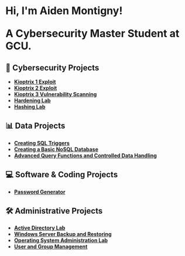 <h1>Hi, I'm Aiden Montigny! 

<a> A Cybersecurity Master Student at GCU.</a>

<h2> 🔐 Cybersecurity Projects </h2>

- [**Kioptrix 1 Exploit**](https://github.com/AidenMontigny/Kioptrix-1-Exploit)
- [**Kioptrix 2 Exploit**](https://github.com/AidenMontigny/Kioptrix-2-Exploit)
- [**Kioptrix 3 Vulnerability Scanning**](https://github.com/AidenMontigny/Kioptrix-3-Vulnerability-Scanning)
- [**Hardening Lab**](https://github.com/AidenMontigny/Hardening-Lab)
- [**Hashing Lab**](https://github.com/AidenMontigny/Hashing-Lab)


<h2> 📊 Data Projects </h2>

- [**Creating SQL Triggers**](https://github.com/AidenMontigny/creating-sql-triggers)
- [**Creating a Basic NoSQL Database**](https://github.com/AidenMontigny/creating-a-basic-nosql-database)
- [**Advanced Query Functions and Controlled Data Handling**](https://github.com/AidenMontigny/Advanced-Query-Functions-and-Controlled-Data-Handling)


<h2> 💻 Software & Coding Projects </h2>

- [**Password Generator**](https://github.com/AidenMontigny/Password-Generator)

<h2> 🛠️ Administrative Projects </h2>

- [**Active Directory Lab**](https://github.com/AidenMontigny/Active-Directory-Lab)  
- [**Windows Server Backup and Restoring**](https://github.com/AidenMontigny/Windows-Server-Backup-and-Restoring)  
- [**Operating System Administration Lab**](https://github.com/AidenMontigny/Operating-System-Administration-Lab)
- [**User and Group Management**](https://github.com/AidenMontigny/User-and-Group-Management)  
 


